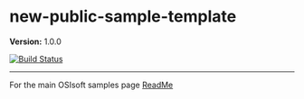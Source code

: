 # new-public-sample-template

**Version:** 1.0.0

[![Build Status](https://dev.azure.com/osieng/engineering/_apis/build/status/product-readiness/OCS/osisoft.sample-ocs-authentication_client_credentials_simple-java?branchName=main)](https://dev.azure.com/osieng/engineering/_build/latest?definitionId=4475&branchName=main)

---

For the main OSIsoft samples page [ReadMe](https://github.com/osisoft/OSI-Samples)